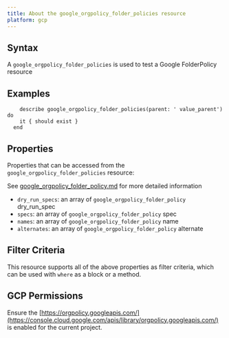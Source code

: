```yaml
---
title: About the google_orgpolicy_folder_policies resource
platform: gcp
---
```


## Syntax
A `google_orgpolicy_folder_policies` is used to test a Google FolderPolicy resource

## Examples
```
    describe google_orgpolicy_folder_policies(parent: ' value_parent') do
    it { should exist }
  end
```

## Properties
Properties that can be accessed from the `google_orgpolicy_folder_policies` resource:

See [google_orgpolicy_folder_policy.md](google_orgpolicy_folder_policy.md) for more detailed information
  * `dry_run_specs`: an array of `google_orgpolicy_folder_policy` dry_run_spec
  * `specs`: an array of `google_orgpolicy_folder_policy` spec
  * `names`: an array of `google_orgpolicy_folder_policy` name
  * `alternates`: an array of `google_orgpolicy_folder_policy` alternate

## Filter Criteria
This resource supports all of the above properties as filter criteria, which can be used
with `where` as a block or a method.

## GCP Permissions

Ensure the [https://orgpolicy.googleapis.com/](https://console.cloud.google.com/apis/library/orgpolicy.googleapis.com/) is enabled for the current project.
